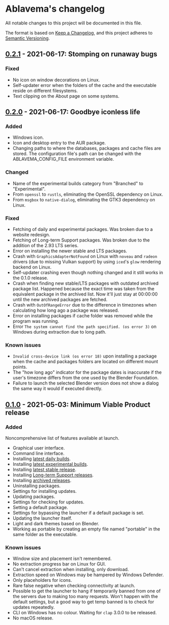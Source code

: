 # Ablavema's changelog

All notable changes to this project will be documented in this file.

The format is based on [Keep a Changelog](https://keepachangelog.com/en/1.0.0/),
and this project adheres to [Semantic Versioning](https://semver.org/spec/v2.0.0.html).

## [0.2.1] - 2021-06-17: Stomping on runaway bugs
<!--BEGIN=0.2.1-->
### Fixed

- No icon on window decorations on Linux.
- Self-updater error when the folders of the cache and the executable reside on different filesystems.
- Text clipping on the About page on some systems.
<!--END=0.2.1-->
## [0.2.0] - 2021-06-17: Goodbye iconless life
<!--BEGIN=0.2.0-->
### Added

- Windows icon.
- Icon and desktop entry to the AUR package.
- Changing paths to where the databases, packages and cache files are stored.
  The configuration file's path can be changed with the ABLAVEMA_CONFIG_FILE environment variable.

### Changed

- Name of the experimental builds category from "Branched" to "Experimental".
- From `openssl` to `rustls`, eliminating the OpenSSL dependency on Linux.
- From `msgbox` to `native-dialog`, eliminating the GTK3 dependency on Linux.

### Fixed

- Fetching of daily and experimental packages. Was broken due to a website redesign.
- Fetching of Long-term Support packages. Was broken due to the addition of the 2.93 LTS series.
- Error on installing the newer stable and LTS packages.
- Crash with `GraphicsAdapterNotFound` on Linux with `noveau` and `radeon` drivers (due to missing Vulkan support)
  by using `iced`'s `glow` rendering backend on Linux.
- Self-updater crashing even though nothing changed and it still works in the 0.1.0 release.
- Crash when finding new stable/LTS packages with outdated archived package list. Happened because the exact time was
  taken from the equivalent package in the archived list. Now it'll just stay at 00:00:00 until the new archived
  packages are fetched.
- Crash with `OutOfRangeError` due to the difference in timezones when calculating how long ago a package was released.
- Error on installing packages if cache folder was removed while the program was running.
- Error `The system cannot find the path specified. (os error 3)` on Windows during extraction due to long path.

### Known issues

- `Invalid cross-device link (os error 18)` upon installing a package when the cache and packages folders
  are located on different mount points.
- The "how long ago" indicator for the package dates is inaccurate if the user's timezone differs from the one used
  by the Blender Foundation. 
- Failure to launch the selected Blender version does not show a dialog the same way it would if executed directly.
<!--END=0.2.0-->
## [0.1.0] - 2021-05-03: Minimum Viable Product release
<!--BEGIN=0.1.0-->
### Added

Noncomprehensive list of features available at launch.

- Graphical user interface.
- Command line interface.
- Installing [latest daily builds](https://builder.blender.org/download/daily/).
- Installing [latest experimental builds](https://builder.blender.org/download/experimental/).
- Installing [latest stable release](https://www.blender.org/download/).
- Installing [Long-term Support releases](https://www.blender.org/download/lts/).
- Installing [archived releases](https://download.blender.org/release/).
- Uninstalling packages.
- Settings for installing updates.
- Updating packages.
- Settings for checking for updates.
- Setting a default package.
- Settings for bypassing the launcher if a default package is set.
- Updating the launcher itself.
- Light and dark themes based on Blender.
- Working as portable by creating an empty file named "portable" in the same folder as the executable.

### Known issues

- Window size and placement isn't remembered.
- No extraction progress bar on Linux for GUI.
- Can't cancel extraction when installing, only download.
- Extraction speed on Windows may be hampered by Windows Defender.
- Only placeholders for icons.
- Rare false negative when checking connectivity at launch.
- Possible to get the launcher to hang if temporarily banned from one of the servers due to making too many requests.
  Won't happen with the default settings, but a good way to get temp banned is to check for updates repeatedly.
- CLI on Windows has no colour. Waiting for `clap` 3.0.0 to be released.
- No macOS release.
<!--END=0.1.0-->
[Unreleased]: https://github.com/AlexChaplinBraz/Ablavema/compare/0.2.1...HEAD
[0.2.1]: https://github.com/AlexChaplinBraz/Ablavema/compare/0.2.0...0.2.1
[0.2.0]: https://github.com/AlexChaplinBraz/Ablavema/compare/0.1.0...0.2.0
[0.1.0]: https://github.com/AlexChaplinBraz/Ablavema/releases/tag/0.1.0
